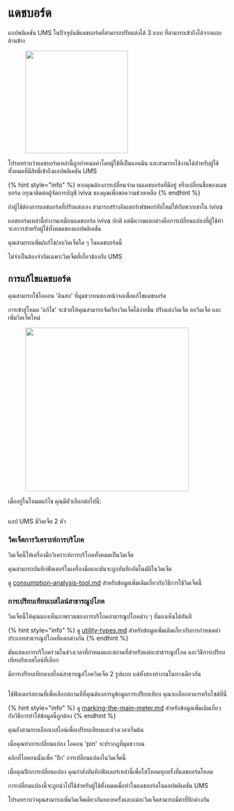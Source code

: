 # แดชบอร์ด

แอปพลิเคชัน UMS ในปัจจุบันมีแดชบอร์ดที่สามารถปรับแต่งได้ 3 แบบ ที่สามารถเข้าถึงได้จากแถบด้านข้าง

<figure><img src="../.gitbook/assets/Screenshot 2025-02-10 at 08.32.47.png" alt="" width="235"><figcaption></figcaption></figure>

โปรดทราบว่าแดชบอร์ดเหล่านี้ถูกกำหนดค่าโดยผู้ใช้ที่เป็นแอดมิน และสามารถใช้งานได้สำหรับผู้ใช้ทั้งหมดที่มีสิทธิ์เข้าถึงแอปพลิเคชัน UMS

{% hint style="info" %}
หากคุณต้องการเปลี่ยนจำนวนแดชบอร์ดที่มีอยู่ หรือเปลี่ยนชื่อของแดชบอร์ด กรุณาติดต่อผู้จัดการบัญชี iviva ของคุณเพื่อขอความช่วยเหลือ
{% endhint %}

ถ้าผู้ใช้ต้องการแดชบอร์ดที่ปรับแต่งเอง สามารถสร้างอินเตอร์เฟซพอร์ทัลใหม่ให้กับพวกเขาใน iviva

แดชบอร์ดเหล่านี้ทำงานเหมือนแดชบอร์ด iviva ปกติ แต่มีความแตกต่างคือการเปลี่ยนแปลงที่ผู้ใช้ทำจะถาวรสำหรับผู้ใช้ทั้งหมดของแอปพลิเคชัน

คุณสามารถเพิ่ม/แก้ไข/ลบวิดเจ็ตใด ๆ ในแดชบอร์ดนี้

ไม่จำเป็นต้องจำกัดเฉพาะวิดเจ็ตที่เกี่ยวข้องกับ UMS



## การแก้ไขแดชบอร์ด

คุณสามารถใช้ไอคอน 'ดินสอ' ที่มุมขวาบนของหน้าจอเพื่อแก้ไขแดชบอร์ด

การเข้าสู่โหมด 'แก้ไข' จะช่วยให้คุณสามารถจัดเรียงวิดเจ็ตได้ง่ายขึ้น ปรับแต่งวิดเจ็ต ลบวิดเจ็ต และเพิ่มวิดเจ็ตใหม่



<figure><img src="../.gitbook/assets/Screenshot 2025-01-28 at 21.11.45.png" alt="" width="375"><figcaption></figcaption></figure>



เมื่ออยู่ในโหมดแก้ไข คุณมีตัวเลือกต่อไปนี้:

<figure><img src="../.gitbook/assets/Screenshot 2025-01-28 at 21.13.37.png" alt=""><figcaption></figcaption></figure>



แอป UMS มีวิดเจ็ต 2 ตัว



### วิดเจ็ตการวิเคราะห์การบริโภค

วิดเจ็ตนี้ให้เครื่องมือวิเคราะห์การบริโภคทั้งหมดเป็นวิดเจ็ต

คุณสามารถบันทึกฟิลเตอร์ในเครื่องมือและมันจะถูกบันทึกอัตโนมัติในวิดเจ็ต

ดู [consumption-analysis-tool.md](consumption-analysis-tool.md "mention") สำหรับข้อมูลเพิ่มเติมเกี่ยวกับวิธีการใช้วิดเจ็ตนี้



### การเปรียบเทียบเบสไลน์สาธารณูปโภค

วิดเจ็ตนี้ให้คุณมองเห็นภาพรวมของการบริโภคสาธารณูปโภคต่าง ๆ ที่มองเห็นได้ทันที

{% hint style="info" %}
ดู [utility-types.md](../readme/concepts/utility-types.md "mention") สำหรับข้อมูลเพิ่มเติมเกี่ยวกับการกำหนดค่าประเภทสาธารณูปโภคที่แตกต่างกัน
{% endhint %}

มันแสดงการบริโภครวมในช่วงเวลาที่กำหนดและสถานที่สำหรับแต่ละสาธารณูปโภค และวิธีการเปรียบเทียบกับเบสไลน์ที่เลือก



มีการเปรียบเทียบเบสไลน์สาธารณูปโภควิดเจ็ต 2 รูปแบบ แต่ทั้งสองทำงานในทางเดียวกัน

<figure><img src="../.gitbook/assets/image.png" alt=""><figcaption></figcaption></figure>

ใช้ฟิลเตอร์สถานที่เพื่อเลือกสถานที่ที่คุณต้องการดูข้อมูลการเปรียบเทียบ คุณจะเลือกอาคารหรือไซต์ที่นี่

{% hint style="info" %}
ดู [marking-the-main-meter.md](../getting-started/configuring-the-application/marking-the-main-meter.md "mention") สำหรับข้อมูลเพิ่มเติมเกี่ยวกับวิธีการทำให้ข้อมูลนี้ถูกต้อง
{% endhint %}

คุณยังสามารถเลือกเบสไลน์เพื่อเปรียบเทียบและช่วงเวลาเริ่มต้น

เมื่อคุณทำการเปลี่ยนแปลง ไอคอน 'pin' จะปรากฏที่มุมขวาบน

คลิกที่ไอคอนนั้นเพื่อ 'ปัก' การเปลี่ยนแปลงในวิดเจ็ตนี้

เมื่อคุณปักการเปลี่ยนแปลง คุณกำลังบันทึกฟิลเตอร์เหล่านี้เพื่อให้โหลดทุกครั้งที่แดชบอร์ดโหลด

การเปลี่ยนแปลงนี้จะถูกนำไปใช้สำหรับผู้ใช้ทั้งหมดเมื่อทำในแดชบอร์ดในแอปพลิเคชัน UMS

โปรดทราบว่าคุณสามารถเพิ่มวิดเจ็ตเดียวกันหลายครั้งและแต่ละวิดเจ็ตสามารถมีค่าที่ปักต่างกัน